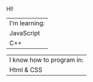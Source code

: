 HI!
<table>
  <tr><td>I'm learning:</td></tr>
  <tr><td>JavaScript</td></tr>
  <tr><td>C++</td></tr>
</table>
<table>
  <tr><td>I know how to program in:</td></tr>
  <tr><td>Html & CSS</td></tr>
</table>
